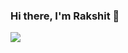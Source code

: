 ### Hi there, I'm Rakshit 👋


<a href="https://github.com/rakshitraj/rakshitraj">
  <img align="left" src="https://github-readme-stats.vercel.app/api?username=rakshitraj&count_private=true&show_icons=true&theme=dark&layout=compact" />
</a>
<!--
<a href="https://github.com/rakshitraj/rakshitraj">
  <img align="left" src="https://github-readme-stats.vercel.app/api/top-langs/?username=rakshitraj&theme=dark&layout=compact" />
</a>


**rakshitraj/rakshitraj** is a ✨ _special_ ✨ repository because its `README.md` (this file) appears on your GitHub profile.

Here are some ideas to get you started:

- 🔭 I’m currently working on ...
- 🌱 I’m currently learning ...
- 👯 I’m looking to collaborate on ...
- 🤔 I’m looking for help with ...
- 💬 Ask me about ...
- 📫 How to reach me: ...
- 😄 Pronouns: ...
- ⚡ Fun fact: ...
-->
